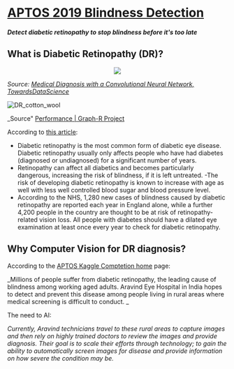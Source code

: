 # [APTOS 2019 Blindness Detection](https://www.kaggle.com/c/aptos2019-blindness-detection)
___Detect diabetic retinopathy to stop blindness before it's too late___

## What is Diabetic Retinopathy (DR)?

<p align="center">
  <img src="https://encrypted-tbn0.gstatic.com/images?q=tbn%3AANd9GcQEc58FUs_t1K53muvLuPnMGcV6jEy4OfSSqPxkEe7-7k-J3_Z0" />
</p>

_Source: [Medical Diagnosis with a Convolutional Neural Network, TowardsDataScience](https://medium.com/m/global-identity?redirectUrl=https%3A%2F%2Ftowardsdatascience.com%2Fmedical-diagnosis-with-a-convolutional-neural-network-ab0b6b455a20)_


![DR_cotton_wool](https://sa1s3optim.patientpop.com/assets/images/provider/photos/1947516.jpeg)

_Source" [Performance | Graph-R Project](https://www.graph-project.com/?page_id=632)

According to [this article](https://www.diabetes.co.uk/diabetes-complications/diabetic-retinopathy.html):

- Diabetic retinopathy is the most common form of diabetic eye disease. Diabetic retinopathy usually only affects people who have had diabetes (diagnosed or undiagnosed) for a significant number of years.
- Retinopathy can affect all diabetics and becomes particularly dangerous, increasing the risk of blindness, if it is left untreated.
-The risk of developing diabetic retinopathy is known to increase with age as well with less well controlled blood sugar and blood pressure level.
- According to the NHS, 1,280 new cases of blindness caused by diabetic retinopathy are reported each year in England alone, while a further 4,200 people in the country are thought to be at risk of retinopathy-related vision loss.
All people with diabetes should have a dilated eye examination at least once every year to check for diabetic retinopathy.

## Why Computer Vision for DR diagnosis?

According to the [APTOS Kaggle Comptetion home](https://www.kaggle.com/c/aptos2019-blindness-detection) page:

_Millions of people suffer from diabetic retinopathy, the leading cause of blindness among working aged adults. Aravind Eye Hospital in India hopes to detect and prevent this disease among people living in rural areas where medical screening is difficult to conduct. _

The need to AI:

_Currently, Aravind technicians travel to these rural areas to capture images and then rely on highly trained doctors to review the images and provide diagnosis. Their goal is to scale their efforts through technology; to gain the ability to automatically screen images for disease and provide information on how severe the condition may be._



